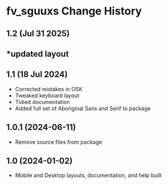 fv_sguuxs Change History
====================
1.2 (Jul 31 2025)
------------------
*updated layout 
------------------
1.1 (18 Jul 2024)
------------------
* Corrected mistakes in OSK
* Tweaked keyboard layout
* Tidied documentation
* Added full set of Aboriginal Sans and Serif to package

1.0.1 (2024-06-11)
------------------
* Remove source files from package

1.0 (2024-01-02)
----------------
* Mobile and Desktop layouts, documentation, and help built
